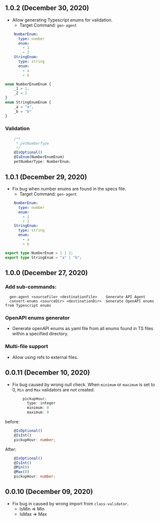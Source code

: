 ## 1.0.2 (December 30, 2020)
- Allow generating Typescript enums for validation.
  - Target Command: `gen-agent`

```yml
    NumberEnum:
      type: number
      enum:
        - 1
        - 2
    StringEnum:
      type: string
      enum:
        - a
        - b
```

```ts
enum NumberEnumEnum {
    _1 = 1,
    _2 = 2
}
enum StringEnumEnum {
    _a = "a",
    _b = "b"
}
```

### Validation

```ts
    /**
     * petNumberType
     */
    @IsOptional()
    @IsEnum(NumberEnumEnum)
    petNumberType: NumberEnum;
```

## 1.0.1 (December 29, 2020)
- Fix bug when number enums are found in the specs file.
  - Target Command: `gen-agent`

```yml
    NumberEnum:
      type: number
      enum:
        - 1
        - 2
    StringEnum:
      type: string
      enum:
        - a
        - b
```

```ts
export type NumberEnum = 1 | 2;
export type StringEnum = "a" | "b";
```

## 1.0.0 (December 27, 2020)
### Add sub-commands:
```
  gen-agent <sourceFile> <destinationFile>    Generate API Agent
  convert-enums <sourceDir> <destinationDir>  Generate OpenAPI enums from Typescript enums
```

### OpenAPI enums generator
- Generate openAPI enums as yaml file from all enums found in TS files within a specified directory.

### Multi-file support
- Allow using refs to external files.

## 0.0.11 (December 10, 2020)
- Fix bug caused by wrong null check.
When `minimum` or `maximum` is set to 0, `Min` and `Max` validators are not created.
```ts
        pickupHour:
          type: integer
          minimum: 0
          maximum: 0
```

before: 

```ts
    @IsOptional()
    @IsInt()
    pickupHour: number;
```
After:

```ts
    @IsOptional()
    @IsInt()
    @Min(0)
    @Max(0)
    pickupHour: number;
```

## 0.0.10 (December 09, 2020)
- Fix bug in caused by wrong import from `class-validator`.
    - IsMin => Min
    - IsMax => Max
